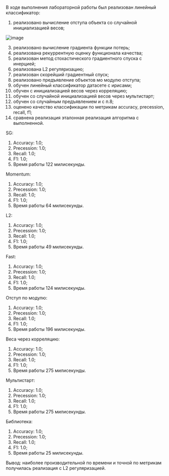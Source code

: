В ходе выполнения лабораторной работы был реализован линейный классификатор:
1. реализовано вычисление отступа объекта со случайной инициализацией весов;
   
![image](https://github.com/user-attachments/assets/eb3c5adc-e992-4ab0-b76a-1edfa0df4822)

3. реализовано вычисление градиента функции потерь;
4. реализована рекуррентную оценку функционала качества;
5. реализован метод стохастического градиентного спуска с инерцией;
6. реализована L2 регуляризацию;
7. реализован скорейший градиентный спуск;
8. реализовано предъявление объектов мо модулю отступа;
9. обучен линейный классификатор датасете с ирисами;
10. обучен с инициализацией весов через корреляцию;
11. обучен со случайной инициализацией весов через мультистарт;
12. обучен со случайным предъявлением и с п.8;
13. оценено качество классификации по метрикам accuracy, precession, recall, f1;
14. сравнена реализация эталонная реализация алгоритма с выполненной.

SG:
1. Accuracy: 1.0;
2. Precession: 1.0;
3. Recall: 1.0;
4. F1: 1.0;
5. Время работы 122 милисекунды.

Momentum:
1. Accuracy: 1.0;
2. Precession: 1.0;
3. Recall: 1.0;
4. F1: 1.0;
5. Время работы 64 милисекунды.

L2:
1. Accuracy: 1.0;
2. Precession: 1.0;
3. Recall: 1.0;
4. F1: 1.0;
5. Время работы 49 милисекунды.

Fast:
1. Accuracy: 1.0;
2. Precession: 1.0;
3. Recall: 1.0;
4. F1: 1.0;
5. Время работы 124 милисекунды.

Отступ по модулю:
1. Accuracy: 1.0;
2. Precession: 1.0;
3. Recall: 1.0;
4. F1: 1.0;
5. Время работы 196 милисекунды.

Веса через корреляцию:
1. Accuracy: 1.0;
2. Precession: 1.0;
3. Recall: 1.0;
4. F1: 1.0;
5. Время работы 275 милисекунды.

Мультистарт:
1. Accuracy: 1.0;
2. Precession: 1.0;
3. Recall: 1.0;
4. F1: 1.0;
5. Время работы 275 милисекунды.

Библиотека:
1. Accuracy: 1.0;
2. Precession: 1.0;
3. Recall: 1.0;
4. F1: 1.0;
5. Время работы 25 милисекунды.

Вывод: наиболее производительной по времени и точной по метрикам получилась реализация с L2 регуляризацией.
   
